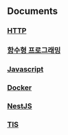 ## Documents
### [HTTP](/HTTP)

### [함수형 프로그래밍](/Functional%20Programming)

### [Javascript](/Javascript/Javascript.md)

### [Docker](/Docker)

### [NestJS](/NestJS)

### [TIS](/TIS)